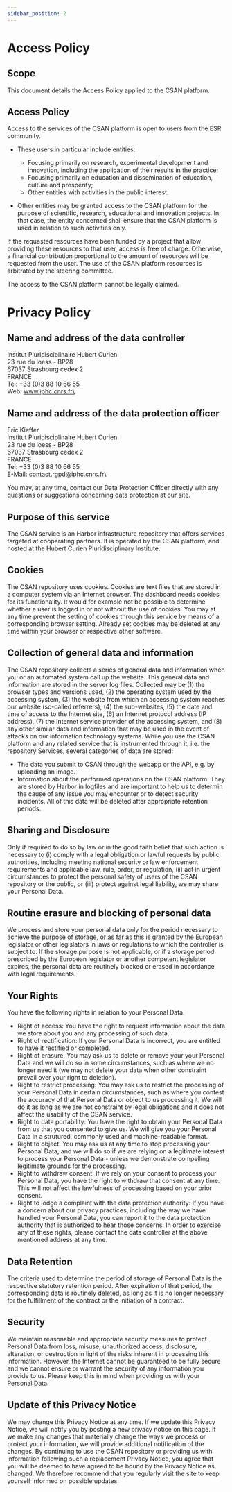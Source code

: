 ```yaml
---
sidebar_position: 2
---
```


# Access Policy

## Scope
This document details the Access Policy applied to the CSAN platform.

## Access Policy
Access to the services of the CSAN platform is open to users from the ESR community.

* These users in particular include entities:
    * Focusing primarily on research, experimental development and innovation, including the application of their results in the practice;
    * Focusing primarily on education and dissemination of education, culture and prosperity;
    * Other entities with activities in the public interest.

* Other entities may be granted access to the CSAN platform for the purpose of scientific, research, educational and innovation projects. In that case, the entity concerned shall ensure that the CSAN platform is used in relation to such activities only.

If the requested resources have been funded by a project that allow providing these resources to that user, access is free of charge. Otherwise, a financial contribution proportional to the amount of resources will be requested from the user. The use of the CSAN platform resources is arbitrated by the steering committee.

The access to the CSAN platform cannot be legally claimed.

# Privacy Policy

##  Name and address of the data controller
Institut Pluridisciplinaire Hubert Curien\
23 rue du loess - BP28\
67037 Strasbourg cedex 2\
FRANCE\
Tel: +33 (0)3 88 10 66 55\
Web: www.iphc.cnrs.fr\

## Name and address of the data protection officer
Eric Kieffer\
Institut Pluridisciplinaire Hubert Curien\
23 rue du loess - BP28\
67037 Strasbourg cedex 2\
FRANCE\
Tel: +33 (0)3 88 10 66 55\
E-Mail: contact.rgpd@iphc.cnrs.fr\

You may, at any time, contact our Data Protection Officer directly with any questions or suggestions
concerning data protection at our site.

## Purpose of this service
The CSAN service is an Harbor infrastructure repository that offers services targeted at cooperating partners. It is operated by the CSAN platform, and hosted at the Hubert Curien Pluridisciplinary Institute.

## Cookies
The CSAN repository uses cookies. Cookies are text files that are stored in a computer
system via an Internet browser. The dashboard needs cookies for its functionality. It would for example
not be possible to determine whether a user is logged in or not without the use of cookies.
You may at any time prevent the setting of cookies through this service by means of a corresponding
browser setting. Already set cookies may be deleted at any time within your browser or respective other
software.

## Collection of general data and information
The CSAN repository collects a series of general data and information when you or an
automated system call up the website. This general data and information are stored in the server log
files. Collected may be (1) the browser types and versions used, (2) the operating system used by the
accessing system, (3) the website from which an accessing system reaches our website (so-called referrers),
(4) the sub-websites, (5) the date and time of access to the Internet site, (6) an Internet protocol address
(IP address), (7) the Internet service provider of the accessing system, and (8) any other similar data
and information that may be used in the event of attacks on our information technology systems.
While you use the CSAN platform and any related service that is instrumented through it, i.e. the
repository Services, several categories of data are stored:
* The data you submit to CSAN through the webapp or the API, e.g. by uploading an image.
* Information about the performed operations on the CSAN platform. They are stored by Harbor
in logfiles and are important to help us to determin the cause of any issue you may encounter or
to detect security incidents.
All of this data will be deleted after appropriate retention periods.

## Sharing and Disclosure
Only if required to do so by law or in the good faith belief that such action is necessary to (i) comply
with a legal obligation or lawful requests by public authorities, including meeting national security or law
enforcement requirements and applicable law, rule, order, or regulation, (ii) act in urgent circumstances
to protect the personal safety of users of the CSAN repository or the public, or (iii) protect against legal
liability, we may share your Personal Data.

## Routine erasure and blocking of personal data
We process and store your personal data only for the period necessary to achieve the purpose of
storage, or as far as this is granted by the European legislator or other legislators in laws or regulations
to which the controller is subject to.
If the storage purpose is not applicable, or if a storage period prescribed by the European legislator
or another competent legislator expires, the personal data are routinely blocked or erased in accordance
with legal requirements.

## Your Rights
You have the following rights in relation to your Personal Data:
* Right of access: You have the right to request information about the data we store about you and
any processing of such data.
* Right of rectification: If your Personal Data is incorrect, you are entitled to have it rectified or
completed.
* Right of erasure: You may ask us to delete or remove your your Personal Data and we will do so in
some circumstances, such as where we no longer need it (we may not delete your data when other
constraint prevail over your right to deletion).
* Right to restrict processing: You may ask us to restrict the processing of your Personal Data in
certain circumstances, such as where you contest the accuracy of that Personal Data or object to
us processing it. We will do it as long as we are not constraint by legal obligations and it does not
affect the usability of the CSAN service.
* Right to data portability: You have the right to obtain your Personal Data from us that you
consented to give us. We will give you your Personal Data in a strutured, commonly used and
machine-readable format.
* Right to object: You may ask us at any time to stop processing your Personal Data, and we will do
so if we are relying on a legitimate interest to process your Personal Data - unless we demonstrate
compelling legitimate grounds for the processing.
* Right to withdraw consent: If we rely on your consent to process your Personal Data, you have the
right to withdraw that consent at any time. This will not affect the lawfulness of processing based
on your prior consent.
* Right to lodge a complaint with the data protection authority: If you have a concern about our
privacy practices, including the way we have handled your Personal Data, you can report it to the
data protection authority that is authorized to hear those concerns.
In order to exercise any of these rights, please contact the data controller at the above mentioned
address at any time.

## Data Retention
The criteria used to determine the period of storage of Personal Data is the respective statutory
retention period. After expiration of that period, the corresponding data is routinely deleted, as long as
it is no longer necessary for the fulfillment of the contract or the initiation of a contract.

## Security
We maintain reasonable and appropriate security measures to protect Personal Data from loss, misuse,
unauthorized access, disclosure, alteration, or destruction in light of the risks inherent in processing this
information. However, the Internet cannot be guaranteed to be fully secure and we cannot ensure or
warrant the security of any information you provide to us. Please keep this in mind when providing us
with your Personal Data.

## Update of this Privacy Notice
We may change this Privacy Notice at any time. If we update this Privacy Notice, we will notify
you by posting a new privacy notice on this page. If we make any changes that materially change the
ways we process or protect your information, we will provide additional notification of the changes. By
continuing to use the CSAN repository or providing us with information following such a replacement
Privacy Notice, you agree that you will be deemed to have agreed to be bound by the Privacy Notice as
changed. We therefore recommend that you regularly visit the site to keep yourself informed on possible
updates.